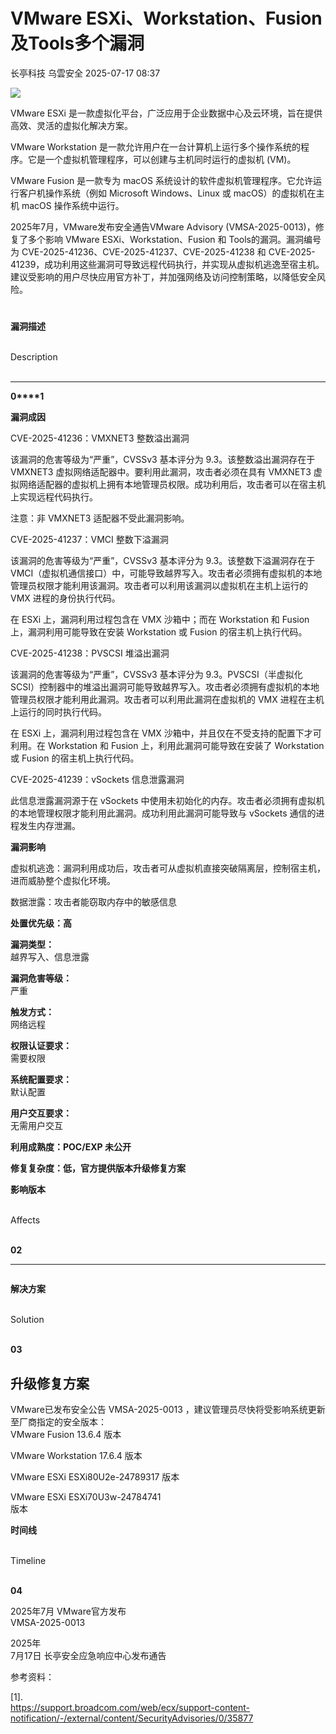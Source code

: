 #  VMware ESXi、Workstation、Fusion及Tools多个漏洞  
长亭科技  乌雲安全   2025-07-17 08:37  
  
![](https://mmbiz.qpic.cn/sz_mmbiz_png/FOh11C4BDicSkU00iaylusqTRnXtY8ZJjKytDzE25myoK8KianiboKhDKE98K5SkwMRUdAjHRtYFE34akhYPlATiceQ/640?wx_fmt=png&from=appmsg "")  
  
  
VMware ESXi 是一款虚拟化平台，广泛应用于企业数据中心及云环境，旨在提供高效、灵活的虚拟化解决方案。  
  
  
  
VMware Workstation 是一款允许用户在一台计算机上运行多个操作系统的程序。它是一个虚拟机管理程序，可以创建与主机同时运行的虚拟机 (VM)。  
  
  
VMware Fusion 是一款专为 macOS 系统设计的软件虚拟机管理程序。它允许运行客户机操作系统（例如 Microsoft Windows、Linux 或 macOS）的虚拟机在主机 macOS 操作系统中运行。  
  
  
2025年7月，VMware发布安全通告VMware Advisory (VMSA-2025-0013)，修复了多个影响 VMware ESXi、Workstation、Fusion 和 Tools的漏洞。漏洞编号为 CVE-2025-41236、CVE-2025-41237、CVE-2025-41238 和 CVE-2025-41239，成功利用这些漏洞可导致远程代码执行，并实现从虚拟机逃逸至宿主机。建议受影响的用户尽快应用官方补丁，并加强网络及访问控制策略，以降低安全风险。  
  
#   
  
  
**漏洞描述**  
  
   
Description  
   
  
  
  
****  
**0****1**  
  
**漏洞成因**  
  
CVE-2025-41236：VMXNET3 整数溢出漏洞  
  
  
该漏洞的危害等级为“严重”，CVSSv3 基本评分为 9.3。该整数溢出漏洞存在于 VMXNET3 虚拟网络适配器中。要利用此漏洞，攻击者必须在具有 VMXNET3 虚拟网络适配器的虚拟机上拥有本地管理员权限。成功利用后，攻击者可以在宿主机上实现远程代码执行。  
  
注意：非 VMXNET3 适配器不受此漏洞影响。  
  
  
CVE-2025-41237：VMCI 整数下溢漏洞  
  
  
该漏洞的危害等级为“严重”，CVSSv3 基本评分为 9.3。该整数下溢漏洞存在于 VMCI（虚拟机通信接口）中，可能导致越界写入。攻击者必须拥有虚拟机的本地管理员权限才能利用该漏洞。攻击者可以利用该漏洞以虚拟机在主机上运行的 VMX 进程的身份执行代码。  
  
在 ESXi 上，漏洞利用过程包含在 VMX 沙箱中；而在 Workstation 和 Fusion 上，漏洞利用可能导致在安装 Workstation 或 Fusion 的宿主机上执行代码。  
  
  
CVE-2025-41238：PVSCSI 堆溢出漏洞  
  
  
该漏洞的危害等级为“严重”，CVSSv3 基本评分为 9.3。PVSCSI（半虚拟化 SCSI）控制器中的堆溢出漏洞可能导致越界写入。攻击者必须拥有虚拟机的本地管理员权限才能利用此漏洞。攻击者可以利用此漏洞在虚拟机的 VMX 进程在主机上运行的同时执行代码。  
  
在 ESXi 上，漏洞利用过程包含在 VMX 沙箱中，并且仅在不受支持的配置下才可利用。在 Workstation 和 Fusion 上，利用此漏洞可能导致在安装了 Workstation 或 Fusion 的宿主机上执行代码。  
  
  
CVE-2025-41239：vSockets 信息泄露漏洞  
  
  
此信息泄露漏洞源于在 vSockets 中使用未初始化的内存。攻击者必须拥有虚拟机的本地管理权限才能利用此漏洞。成功利用此漏洞可能导致与 vSockets 通信的进程发生内存泄漏。  
  
  
**漏洞影响**  
  
虚拟机逃逸：漏洞利用成功后，攻击者可从虚拟机直接突破隔离层，控制宿主机，进而威胁整个虚拟化环境。  
  
数据泄露：攻击者能窃取内存中的敏感信息  
  
**处置优先级：高**  
  
**漏洞类型：**  
越界写入、信息泄露  
  
**漏洞危害等级：**  
严重  
  
**触发方式：**  
网络远程  
  
**权限认证要求：**  
需要权限  
  
**系统配置要求：**  
默认配置  
  
**用户交互要求：**  
无需用户交互  
  
**利用成熟度：POC/EXP 未公开**  
  
**修复复杂度：低，官方提供版本升级修复方案**  
  
  
  
  
  
**影响版本**  
  
   
Affects  
   
  
  
  
**02**  
  
****  
```
```  
  
**解决方案**  
  
   
Solution  
   
  
  
  
**03**  
  
##   
## 升级修复方案  
  
VMware已发布安全公告 VMSA-2025-0013 ，建议管理员尽快将受影响系统更新至厂商指定的安全版本：  
VMware Fusion 13.6.4 版本  
  
VMware Workstation 17.6.4 版本  
  
VMware ESXi ESXi80U2e-24789317 版本  
  
VMware ESXi ESXi70U3w-24784741   
版本  
  
  
**时间线**  
  
   
Timeline  
   
  
  
  
**04**  
  
2025年7月 VMware官方发布  
VMSA-2025-0013  
  
2025年  
7月17日 长亭安全应急响应中心发布通告  
  
  
  
参考资料：  
  
[1].  
https://support.broadcom.com/web/ecx/support-content-notification/-/external/content/SecurityAdvisories/0/35877  
  
  
